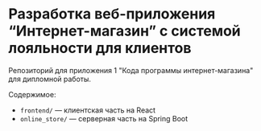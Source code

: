 # Разработка веб-приложения “Интернет-магазин” с системой лояльности для клиентов

Репозиторий для приложения 1 "Кода программы интернет-магазина" для дипломной работы.

Содержимое:
- `frontend/` — клиентская часть на React
- `online_store/` — серверная часть на Spring Boot
